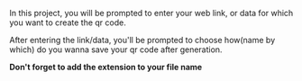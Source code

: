In this project, you will be prompted to enter your web link, or data for which you want to create the qr code.

After entering the link/data, you'll be prompted to choose how(name by which) do you wanna save your qr code after generation. 

**Don't forget to add the extension to your file name**
